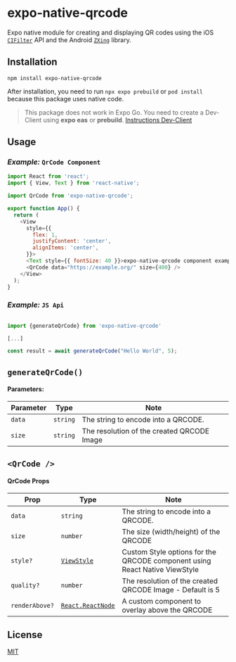 # expo-native-qrcode

Expo native module for creating and displaying QR codes using the iOS [`CIFilter`](https://developer.apple.com/documentation/coreimage/cifilter) API and the Android [`ZXing`](https://github.com/zxing/zxing) library.

## Installation

```
npm install expo-native-qrcode
```

After installation, you need to run `npx expo prebuild` or `pod install` because this package uses native code.

> This package does not work in Expo Go. You need to create a Dev-Client using **expo eas** or **prebuild**. [Instructions Dev-Client](https://docs.expo.dev/develop/development-builds/create-a-build/)

## Usage

### _Example:_ `QrCode Component`

```js
import React from 'react';
import { View, Text } from 'react-native';

import QrCode from 'expo-native-qrcode';

export function App() {
  return (
    <View
      style={{
        flex: 1,
        justifyContent: 'center',
        alignItems: 'center',
      }}>
      <Text style={{ fontSize: 40 }}>expo-native-qrcode component example</Text>
      <QrCode data="https://example.org/" size={400} />
    </View>
  );
}
```

### _Example:_ `JS Api`

```js

import {generateQrCode} from 'expo-native-qrcode'

[...]

const result = await generateQrCode("Hello World", 5);
```

## `generateQrCode()`

#### Parameters:

| Parameter | Type     | Note                                       |
| --------- | -------- | ------------------------------------------ |
| `data`    | `string` | The string to encode into a QRCODE.        |
| `size`    | `string` | The resolution of the created QRCODE Image |

## `<QrCode />`

#### QrCode Props

| Prop           | Type                                                         | Note                                                                       |
| -------------- | ------------------------------------------------------------ | -------------------------------------------------------------------------- |
| `data`         | `string`                                                     | The string to encode into a QRCODE.                                        |
| `size`         | `number`                                                     | The size (width/height) of the QRCODE                                      |
| `style?`       | [`ViewStyle`](https://reactnative.dev/docs/view-style-props) | Custom Style options for the QRCODE component using React Native ViewStyle |
| `quality?`     | `number`                                                     | The resolution of the created QRCODE Image - Default is 5                  |
| `renderAbove?` | [`React.ReactNode`](https://reactnative.dev/docs/react-node) | A custom component to overlay above the QRCODE                             |

## License

[MIT](https://github.com/Pflaumenbaum/expo-native-qrcode/blob/main/LICENSE)

